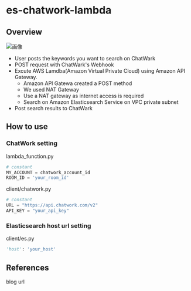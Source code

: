 # es-chatwork-lambda

## Overview

![画像](https://github.com/y4e/es-chatwork-lambda/blob/master/images/ticket-search.png)

- User posts the keywords you want to search on ChatWark
- POST request with ChatWark's Webhook
- Excute AWS Lamdba(Amazon Virtual Private Cloud) using Amazon API Gateway.
  - Amazon API Gatewa created a POST method
  - We used NAT Gateway
  - Use a NAT gateway as internet access is required
  - Search on Amazon Elasticsearch Service on VPC private subnet
- Post search results to ChatWark

## How to use

### ChatWork setting 

lambda_function.py
```python
# constant
MY_ACCOUNT = chatwork_account_id
ROOM_ID = 'your_room_id'
```

client/chatwork.py
```python
# constant
URL = "https://api.chatwork.com/v2"
API_KEY = "your_api_key"
```

### Elasticsearch host url setting          
 
client/es.py
``` python
'host': 'your_host'
```

## References

blog url